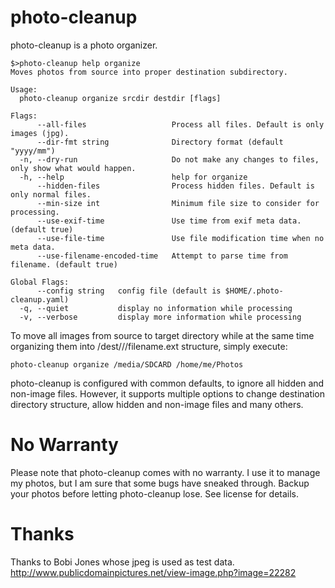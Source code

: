photo-cleanup
=============

photo-cleanup is a photo organizer.

    $>photo-cleanup help organize
    Moves photos from source into proper destination subdirectory.

    Usage:
      photo-cleanup organize srcdir destdir [flags]

    Flags:
          --all-files                   Process all files. Default is only images (jpg).
          --dir-fmt string              Directory format (default "yyyy/mm")
      -n, --dry-run                     Do not make any changes to files, only show what would happen.
      -h, --help                        help for organize
          --hidden-files                Process hidden files. Default is only normal files.
          --min-size int                Minimum file size to consider for processing.
          --use-exif-time               Use time from exif meta data. (default true)
          --use-file-time               Use file modification time when no meta data.
          --use-filename-encoded-time   Attempt to parse time from filename. (default true)

    Global Flags:
          --config string   config file (default is $HOME/.photo-cleanup.yaml)
      -q, --quiet           display no information while processing
      -v, --verbose         display more information while processing

To move all images from source to target directory while at the same time
organizing them into /dest/<YEAR>/<MONTH>/filename.ext structure, simply execute:

    photo-cleanup organize /media/SDCARD /home/me/Photos

photo-cleanup is configured with common defaults, to ignore all hidden and
non-image files. However, it supports multiple options to change destination
directory structure, allow hidden and non-image files and many others.

# No Warranty

Please note that photo-cleanup comes with no warranty. I use it to manage my
photos, but I am sure that some bugs have sneaked through. Backup your photos
before letting photo-cleanup lose. See license for details.

# Thanks

Thanks to Bobi Jones whose jpeg is used as test data.
http://www.publicdomainpictures.net/view-image.php?image=22282
